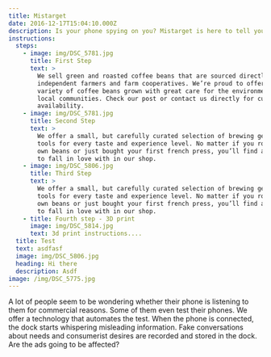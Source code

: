 ```yaml
---
title: Mistarget
date: 2016-12-17T15:04:10.000Z
description: Is your phone spying on you? Mistarget is here to tell you.
instructions:
  steps:
    - image: img/DSC_5781.jpg
      title: First Step
      text: >
        We sell green and roasted coffee beans that are sourced directly from
        independent farmers and farm cooperatives. We’re proud to offer a
        variety of coffee beans grown with great care for the environment and
        local communities. Check our post or contact us directly for current
        availability.
    - image: img/DSC_5781.jpg
      title: Second Step
      text: >
        We offer a small, but carefully curated selection of brewing gear and
        tools for every taste and experience level. No matter if you roast your
        own beans or just bought your first french press, you’ll find a gadget
        to fall in love with in our shop.
    - image: img/DSC_5806.jpg
      title: Third Step
      text: >
        We offer a small, but carefully curated selection of brewing gear and
        tools for every taste and experience level. No matter if you roast your
        own beans or just bought your first french press, you’ll find a gadget
        to fall in love with in our shop.
    - title: Fourth step - 3D print
      image: img/DSC_5814.jpg
      text: 3d print instructions....
  title: Test
  text: asdfasf
  image: img/DSC_5806.jpg
  heading: Hi there
  description: Asdf
image: /img/DSC_5775.jpg
---
```

A lot of people seem to be wondering whether their phone is listening to them for commercial reasons. Some of them even test their phones. We offer a technology that automates the test. When the phone is connected, the dock starts whispering misleading information. Fake conversations about needs and consumerist desires are recorded and stored in the dock. Are the ads going to be affected?